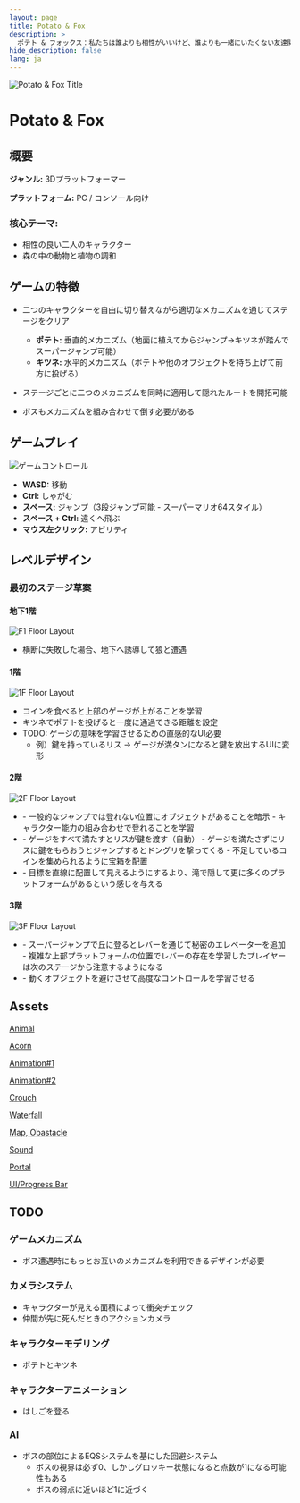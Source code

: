 ```yaml
---
layout: page
title: Potato & Fox
description: >
  ポテト & フォックス：私たちは誰よりも相性がいいけど、誰よりも一緒にいたくない友達関係
hide_description: false
lang: ja
---
```


![Potato & Fox Title](/assets/img/blog/gamedesign/potato-fox/title.png)

# Potato & Fox

## 概要

**ジャンル:** 3Dプラットフォーマー

**プラットフォーム:** PC / コンソール向け

### **核心テーマ**:
- 相性の良い二人のキャラクター
- 森の中の動物と植物の調和

## ゲームの特徴

- 二つのキャラクターを自由に切り替えながら適切なメカニズムを通じてステージをクリア

    - **ポテト:** 垂直的メカニズム（地面に植えてからジャンプ→キツネが踏んでスーパージャンプ可能）
    - **キツネ:** 水平的メカニズム（ポテトや他のオブジェクトを持ち上げて前方に投げる）

- ステージごとに二つのメカニズムを同時に適用して隠れたルートを開拓可能

- ボスもメカニズムを組み合わせて倒す必要がある

## ゲームプレイ

![ゲームコントロール](/assets/img/blog/gamedesign/potato-fox/controls.jpg)

- **WASD:** 移動
- **Ctrl:** しゃがむ
- **スペース:** ジャンプ（3段ジャンプ可能 - スーパーマリオ64スタイル）
- **スペース + Ctrl:** 遠くへ飛ぶ
- **マウス左クリック:** アビリティ

## レベルデザイン

### 最初のステージ草案

#### 地下1階

![F1 Floor Layout](/assets/img/blog/gamedesign/potato-fox/f1-layout.jpg)

- 横断に失敗した場合、地下へ誘導して狼と遭遇

#### 1階

![1F Floor Layout](/assets/img/blog/gamedesign/potato-fox/1f-layout.jpg)

- コインを食べると上部のゲージが上がることを学習
- キツネでポテトを投げると一度に通過できる距離を設定
- TODO: ゲージの意味を学習させるための直感的なUI必要
  - 例）鍵を持っているリス → ゲージが満タンになると鍵を放出するUIに変形

#### 2階

![2F Floor Layout](/assets/img/blog/gamedesign/potato-fox/2f-layout.jpg)

- <movement>
  - 一般的なジャンプでは登れない位置にオブジェクトがあることを暗示
  - キャラクター能力の組み合わせで登れることを学習
- <evade>
  - ゲージをすべて満たすとリスが鍵を渡す（自動）
  - ゲージを満たさずにリスに鍵をもらおうとジャンプするとドングリを撃ってくる
  - 不足しているコインを集められるように宝箱を配置
- <goal>
  - 目標を直線に配置して見えるようにするより、滝で隠して更に多くのプラットフォームがあるという感じを与える

#### 3階

![3F Floor Layout](/assets/img/blog/gamedesign/potato-fox/3f-layout.jpg)

- <movement>
  - スーパージャンプで丘に登るとレバーを通じて秘密のエレベーターを追加
  - 複雑な上部プラットフォームの位置でレバーの存在を学習したプレイヤーは次のステージから注意するようになる
- <evade>
  - 動くオブジェクトを避けさせて高度なコントロールを学習させる

## Assets
[Animal](https://www.fab.com/ko/listings/8a1a99a3-e09c-437e-80b5-ad00ef44cd5c)

[Acorn](https://www.fab.com/ko/listings/49159673-0da0-4162-8c45-84f91f849f3f)

[Animation#1](https://www.fab.com/ko/listings/0a4a5e43-6941-4a4b-ba7f-2bf7e8015c5c)

[Animation#2](https://www.fab.com/ko/listings/9319491d-0e91-422c-9b67-ad4bf6c01a02)

[Crouch](https://youtu.be/0DQJkzLqCLk?si=6FFzrlz8CaARFIkU)

[Waterfall](https://www.fab.com/ko/listings/23869931-3e46-4c42-b541-9f6057f12d13)

[Map, Obastacle](https://www.fab.com/ko/listings/07924fb1-9117-4b6f-9d3e-ac4f0c91e615)

[Sound](https://pixabay.com/sound-effects/search/game/)

[Portal](https://www.fab.com/ko/listings/09c25974-9702-42f0-8265-67cf982824b7)

[UI/Progress Bar](https://www.fab.com/ko/listings/59e7553a-5800-4757-ab63-0f0d2726f050)

## TODO

### ゲームメカニズム
- ボス遭遇時にもっとお互いのメカニズムを利用できるデザインが必要

### カメラシステム
- キャラクターが見える面積によって衝突チェック
- 仲間が先に死んだときのアクションカメラ

### キャラクターモデリング
- ポテトとキツネ

### キャラクターアニメーション
- はしごを登る

### AI
- ボスの部位によるEQSシステムを基にした回避システム
  - ボスの視界は必ず0、しかしグロッキー状態になると点数が1になる可能性もある
  - ボスの弱点に近いほど1に近づく
